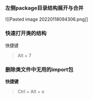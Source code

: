 ### 左侧package目录结构展开与合并
![[Pasted image 20220118094306.png]]

### 快速打开类的结构
快捷键 
>Alt + 7

### 删除类文件中无用的import包
**快捷键**
>Ctrl + Alt + o